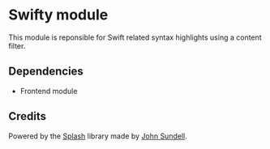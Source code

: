 # Swifty module

This module is reponsible for Swift related syntax highlights using a content filter. 


## Dependencies
 
 - Frontend module
 

## Credits 
 
Powered by the [Splash](https://github.com/johnsundell/splash) library made by [John Sundell](https://twitter.com/johnsundell/).

